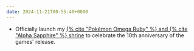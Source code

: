 ```yaml
---
date: 2024-11-21T00:55:40+0800
---
```


* Officially launch my [{% cite "Pokémon Omega Ruby" %} and {% cite "Alpha Sapphire" %} shrine](/shrines/pokemonoras) to celebrate the 10th anniversary of the games' release.